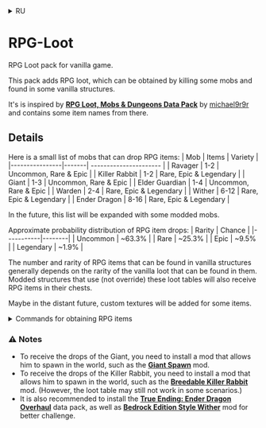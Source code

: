 <details>
<summary>RU</summary>

# RPG-добыча

Набор с RPG-добычей для ванильной игры.

Этот набор добавляет RPG-добычу, которую можно получить, убивая некоторых мобов и найдя в некоторых ванильных структурах.

Он вдохновлён [**RPG Loot, Mobs & Dungeons Data Pack**](https://www.planetminecraft.com/data-pack/rpg-loot-data-pack/) от [michael9r9r](https://www.planetminecraft.com/member/michael9r9r/) и содержит некоторые названия предметов оттуда.

### Детали

Вот небольшой список мобов, с которых могут выпадать RPG-предметы:
| Моб           | Кол-во | Разнообразие                    |
|---------------|--------|---------------------------------|
| Разоритель    | 1-2    | Необычные, редкие и эпические   |
| Кролик-убийца | 1-2    | Редкие, эпические и легендарные |
| Гигант        | 1-3    | Редкие, эпические и легендарные |
| Древний страж | 1-4    | Необычные, редкие и эпические   |
| Хранитель     | 2-4    | Редкие, эпические и легендарные |
| Иссушитель    | 6-12   | Редкие, эпические и легендарные |
| Эндер-дракон  | 8-16   | Редкие, эпические и легендарные |


В будущем этот список быть расширен некоторыми мобами из модов.

Примерное распределение вероятностей выпадения RPG-предметов:
| Редкость    | Шанс   |
|-------------|--------|
| Необычный   | ~63.3% | 
| Редкий      | ~25.3% |
| Эпический   | ~9.5%  |
| Легендарный | ~1.9%  |

Количество и редкость RPG-предметов, которые можно найти в ванильных структурах, в общем зависит от редкости ванильной добычи, которую в них можно найти.
Структуры из модов, использующие (а не переопределяющие) эти таблицы добычи, также будут иметь RPG-предметы в своих сундуках.

Возможно, в отдалённом будущем для некоторых предметов будут добавлены пользовательские текстуры.

<details>
<summary>Команды для получения RPG-предметов</summary>

| Команда                                   | Результат выполнения  |
| ------------------------------------------|-----------------------|
| `/function rpglott:give/random_item`      | 1 случайный предмет   |
| `/function rpglott:give/random_potion`    | 1 случайное зелье     |
| `/function rpglott:give/uncommon_item`    | 1 необычный предмет   |
| `/function rpglott:give/uncommon_potion`  | 1 необычное зелье     |
| `/function rpglott:give/rare_item`        | 1 редкий предмет      |
| `/function rpglott:give/rare_potion`      | 1 редкое зелье        |
| `/function rpglott:give/epic_item`        | 1 эпический предмет   |
| `/function rpglott:give/epic_potion`      | 1 эпическое зелье     |
| `/function rpglott:give/legendary_item`   | 1 легендарный предмет |
| `/function rpglott:give/legendary_potion` | 1 легендарное зелье   |

</details>

### ⚠ Примечания
- Чтобы получать предметы из гиганта, необходимо установить мод, позволяющий ему появляться в мире, например, [**Giant Spawn**](https://modrinth.com/mod/giant-spawn).
- Чтобы получать предметы из кролика-убийцы, необходимо установить мод, позволяющий ему появляться в мире, например, [**Breedable Killer Rabbit**](https://modrinth.com/mod/breedable-killer-rabbit). (Однако в некоторых сценариях таблица добычи все ещё может не работать.)
- Также рекомендуется установить датапак [**True Ending: Ender Dragon Overhaul**](https://modrinth.com/datapack/true-ending) и мод [**Bedrock Edition Style Wither**](https://modrinth.com/mod/be-style-wither) для большей сложности.

</details>

# RPG-Loot

RPG Loot pack for vanilla game.

This pack adds RPG loot, which can be obtained by killing some mobs and found in some vanilla structures.

It's is inspired by [**RPG Loot, Mobs & Dungeons Data Pack**](https://www.planetminecraft.com/data-pack/rpg-loot-data-pack/) by [michael9r9r](https://www.planetminecraft.com/member/michael9r9r/) and contains some item names from there.

## Details

Here is a small list of mobs that can drop RPG items:
| Mob            | Items | Variety                |
|----------------|-------| ---------------------- |
| Ravager        | 1-2   | Uncommon, Rare & Epic  |
| Killer Rabbit  | 1-2   | Rare, Epic & Legendary |
| Giant          | 1-3   | Uncommon, Rare & Epic  |
| Elder Guardian | 1-4   | Uncommon, Rare & Epic  |
| Warden         | 2-4   | Rare, Epic & Legendary |
| Wither         | 6-12  | Rare, Epic & Legendary |
| Ender Dragon   | 8-16  | Rare, Epic & Legendary |

In the future, this list will be expanded with some modded mobs.

Approximate probability distribution of RPG item drops:
| Rarity    | Chance |
|-----------|--------|
| Uncommon  | ~63.3% | 
| Rare      | ~25.3% |
| Epic      | ~9.5%  |
| Legendary | ~1.9%  |

The number and rarity of RPG items that can be found in vanilla structures generally depends on the rarity of the vanilla loot that can be found in them.
Modded structures that use (not override) these loot tables will also receive RPG items in their chests.

Maybe in the distant future, custom textures will be added for some items.

<details>
<summary>Commands for obtaining RPG items</summary>

| Command                                   | Execution result   |
| ------------------------------------------|--------------------|
| `/function rpglott:give/random_item`      | 1 random item      |
| `/function rpglott:give/random_potion`    | 1 random potion    |
| `/function rpglott:give/uncommon_item`    | 1 uncommon item    |
| `/function rpglott:give/uncommon_potion`  | 1 uncommon potion  |
| `/function rpglott:give/rare_item`        | 1 rare item        |
| `/function rpglott:give/rare_potion`      | 1 rare potion      |
| `/function rpglott:give/epic_item`        | 1 epic item        |
| `/function rpglott:give/epic_potion`      | 1 epic potion      |
| `/function rpglott:give/legendary_item`   | 1 legendary item   |
| `/function rpglott:give/legendary_potion` | 1 legendary potion |

</details>

### ⚠ Notes
- To receive the drops of the Giant, you need to install a mod that allows him to spawn in the world, such as the [**Giant Spawn**](https://modrinth.com/mod/giant-spawn) mod.
- To receive the drops of the Killer Rabbit, you need to install a mod that allows him to spawn in the world, such as the [**Breedable Killer Rabbit**](https://modrinth.com/mod/breedable-killer-rabbit) mod. (However, the loot table may still not work in some scenarios.)
- It is also recommended to install the [**True Ending: Ender Dragon Overhaul**](https://modrinth.com/datapack/true-ending) data pack, as well as [**Bedrock Edition Style Wither**](https://modrinth.com/mod/be-style-wither) mod for better challenge.